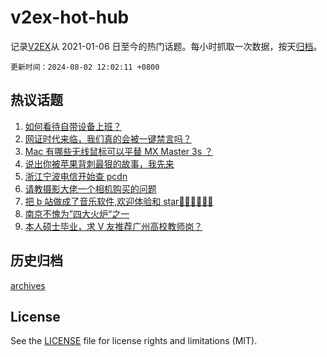 # v2ex-hot-hub

 记录[V2EX](https://www.v2ex.com/)从 2021-01-06 日至今的热门话题。每小时抓取一次数据，按天[归档](archives)。

`更新时间：2024-08-02 12:02:11 +0800`

## 热议话题

1. [如何看待自带设备上班？](https://www.v2ex.com/t/1061709)
1. [网证时代来临，我们真的会被一键禁言吗？](https://www.v2ex.com/t/1061917)
1. [Mac 有哪些无线鼠标可以平替 MX Master 3s ？](https://www.v2ex.com/t/1061742)
1. [说出你被苹果背刺最狠的故事，我先来](https://www.v2ex.com/t/1061781)
1. [浙江宁波电信开始查 pcdn](https://www.v2ex.com/t/1061704)
1. [请教摄影大佬一个相机购买的问题](https://www.v2ex.com/t/1061896)
1. [把 b 站做成了音乐软件,欢迎体验和 star👏👏👏👏👏👏](https://www.v2ex.com/t/1061721)
1. [南京不愧为”四大火炉“之一](https://www.v2ex.com/t/1061891)
1. [本人硕士毕业，求 V 友推荐广州高校教师岗？](https://www.v2ex.com/t/1061907)

## 历史归档

[archives](archives)

## License

See the [LICENSE](LICENSE) file for license rights and limitations (MIT).
